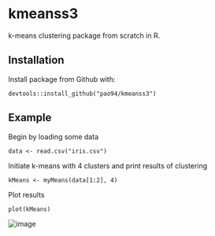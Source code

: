 # kmeanss3
k-means clustering package from scratch in R.

## Installation
Install package from Github with:
```
devtools::install_github("pao94/kmeanss3")
```
## Example
Begin by loading some data
```
data <- read.csv("iris.csv")
```
Initiate k-means with 4 clusters and print results of clustering
```
kMeans <- myMeans(data[1:2], 4)
```
Plot results
```
plot(kMeans)
```
![image](https://github.com/pao94/kmeanss3/tree/master/man/figs/plot.PNG)
